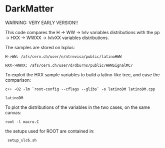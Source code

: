 # DarkMatter

WARNING: VERY EARLY VERSION!! 

This code compares the H -> WW -> lvlv variables distributions with the pp -> HXX -> WWXX -> lvlvXX variables distributions.

The samples are stored on lxplus:

~~~~~~~~~~~~~~~~~~~~~~~~~~~~~~~~~~~~~~~~~~~~~~~~~~~~~~~~~~~~~~~~~~~~~~~~~~~~~
H->WW: /afs/cern.ch/user/n/ntrevisa/public/latinoHWW

HXX->WWXX: /afs/cern.ch/user/d/dburns/public/HWWSignalMC/
~~~~~~~~~~~~~~~~~~~~~~~~~~~~~~~~~~~~~~~~~~~~~~~~~~~~~~~~~~~~~~~~~~~~~~~~~~~~~

To exploit the HXX sample variables to build a latino-like tree, and ease the comparison:

~~~~~~~~~~~~~~~~~~~~~~~~~~~~~~~~~~~~~~~~~~~~~~~~~~~~~~~~~~~~~~~~~~~~~~~~~~~~~
c++ -O2 -lm `root-config --cflags --glibs` -o latinoDM latinoDM.cpp

latinoDM
~~~~~~~~~~~~~~~~~~~~~~~~~~~~~~~~~~~~~~~~~~~~~~~~~~~~~~~~~~~~~~~~~~~~~~~~~~~~~

To plot the distributions of the variables in the two cases, on the same canvas:

~~~~~~~~~~~~~~~~~~~~~~~~~~~~~~~~~~~~~~~~~~~~~~~~~~~~~~~~~~~~~~~~~~~~~~~~~~~~~
root -l macro.C
~~~~~~~~~~~~~~~~~~~~~~~~~~~~~~~~~~~~~~~~~~~~~~~~~~~~~~~~~~~~~~~~~~~~~~~~~~~~~

the setups used for ROOT are contained in:

~~~~~~~~~~~~~~~~~~~~~~~~~~~~~~~~~~~~~~~~~~~~~~~~~~~~~~~~~~~~~~~~~~~~~~~~~~~~~
 setup_slc6.sh
~~~~~~~~~~~~~~~~~~~~~~~~~~~~~~~~~~~~~~~~~~~~~~~~~~~~~~~~~~~~~~~~~~~~~~~~~~~~~